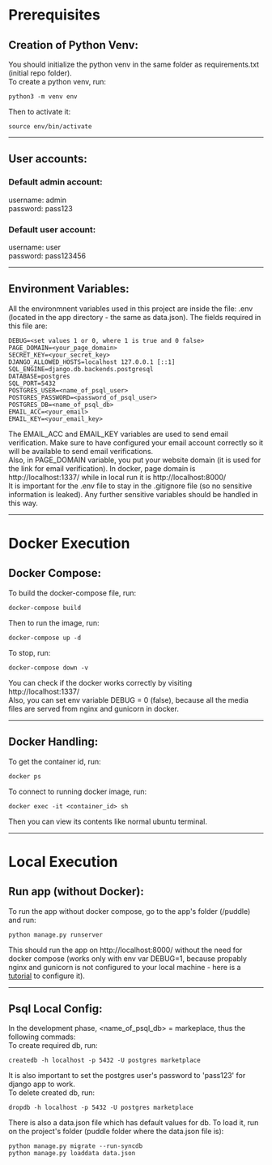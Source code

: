 # Prerequisites
## Creation of Python Venv:
You should initialize the python venv in the same folder as requirements.txt (initial repo folder).<br>To create a python venv, run:
```
python3 -m venv env
```
Then to activate it:
```
source env/bin/activate
```
---
## User accounts:
### Default admin account:
username: admin
<br>
password: pass123

### Default user account:
username: user
<br>
password: pass123456

---
## Environment Variables:
All the environmnent variables used in this project are inside the file: .env (located in the app directory - the same as data.json). The fields required in this file are:
```
DEBUG=<set values 1 or 0, where 1 is true and 0 false>
PAGE_DOMAIN=<your_page_domain>
SECRET_KEY=<your_secret_key>
DJANGO_ALLOWED_HOSTS=localhost 127.0.0.1 [::1]
SQL_ENGINE=django.db.backends.postgresql
DATABASE=postgres
SQL_PORT=5432
POSTGRES_USER=<name_of_psql_user>
POSTGRES_PASSWORD=<password_of_psql_user>
POSTGRES_DB=<name_of_psql_db>
EMAIL_ACC=<your_email>
EMAIL_KEY=<your_email_key>
```
The EMAIL_ACC and EMAIL_KEY variables are used to send email verification. Make sure to have configured your email account correctly so it will be available to send email verifications. 
<br>
Also, in PAGE_DOMAIN variable, you put your website domain (it is used for the link for email verification). In docker, page domain is http://localhost:1337/ while in local run it is http://localhost:8000/
<br>
It is important for the .env file to stay in the .gitignore file (so no sensitive information is leaked). Any further sensitive variables should be handled in this way.

---
# Docker Execution
## Docker Compose:
To build the docker-compose file, run:
```
docker-compose build
```
Then to run the image, run:
```
docker-compose up -d
```
To stop, run:
```
docker-compose down -v
```
You can check if the docker works correctly by visiting http://localhost:1337/
<br>
Also, you can set env variable DEBUG = 0 (false), because all the media files are served from nginx and gunicorn in docker.

---
## Docker Handling:
To get the container id, run:
```
docker ps
```
To connect to running docker image, run:
```
docker exec -it <container_id> sh
```
Then you can view its contents like normal ubuntu terminal.

---
# Local Execution
## Run app (without Docker):
To run the app without docker compose, go to the app's folder (/puddle) and run:
```
python manage.py runserver
```
This should run the app on http://localhost:8000/ without the need for docker compose (works only with env var DEBUG=1, because propably nginx and gunicorn is not configured to your local machine - here is a [tutorial](https://pylessons.com/django-deployment) to configure it).

---
## Psql Local Config:
In the development phase, <name_of_psql_db> = markeplace, thus the following commads:<br>
To create required db, run:
```
createdb -h localhost -p 5432 -U postgres marketplace
```
It is also important to set the postgres user's password to 'pass123' for django app to work.<br>
To delete created db, run:
```
dropdb -h localhost -p 5432 -U postgres marketplace
```
There is also a data.json file which has default values for db. To load it, run on the project's folder (puddle folder where the data.json file is):
```
python manage.py migrate --run-syncdb
python manage.py loaddata data.json
```